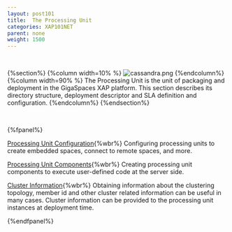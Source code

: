 ```yaml
---
layout: post101
title:  The Processing Unit
categories: XAP101NET
parent: none
weight: 1500
---
```


<br>

{%section%}
{%column width=10% %}
![cassandra.png](/attachment_files/subject/pu.png)
{%endcolumn%}
{%column width=90% %}
The Processing Unit is the unit of packaging and deployment in the GigaSpaces XAP platform. This section describes its directory structure, deployment descriptor and SLA definition and configuration.
{%endcolumn%}
{%endsection%}

<br>

{%fpanel%}

[Processing Unit Configuration](./pu-config.html){%wbr%}
Configuring processing units to create embedded spaces, connect to remote spaces, and more.

[Processing Unit Components](./pu-components.html){%wbr%}
Creating processing unit components to execute user-defined code at the server side.

[Cluster Information](./obtaining-cluster-information.html){%wbr%}
Obtaining information about the clustering topology, member id and other cluster related information can be useful in many cases. Cluster information can be provided to the processing unit instances at deployment time.

{%endfpanel%}
